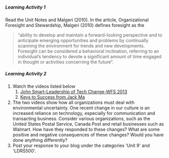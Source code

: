 ##### Learning Activity 1

Read the Unit Notes and Malgeri \(2010\). In the article, Organizational Foresight and Stewardship, Malgeri \(2010\) defines foresight as the

> “ability to develop and maintain a forward-looking perspective and to anticipate emerging opportunities and problems by continually scanning the environment for trends and new developments. Foresight can be considered a behavioral inclination, referring to an individual’s tendency to devote a significant amount of time engaged in thought or activities concerning the future”.

##### Learning Activity 2

1. Watch the videos listed below
   1. [John Smart-Leadership of Tech Change-WFS 2013](https://www.youtube.com/watch?v=QhdWqLNUJns) 
   2. [Keys to Success from Jack Ma](https://www.youtube.com/watch?v=9WjHZ5wLe6w)
2. The two videos show how all organizations must deal with environmental uncertainty. One recent change in our culture is an increased reliance on technology, especially for communication and transacting business. Consider various organizations, such as the United States Postal Service, Canada Post and retail businesses such as Walmart. How have they responded to these changes? What are some positive and negative consequences of these changes? Would you have done anything differently?
3. Post your response to your blog under the categories 'Unit 9' and 'LDRS500'.
